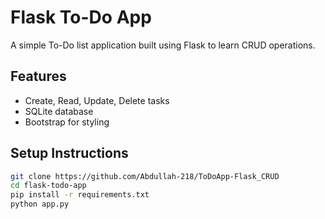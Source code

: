 # Flask To-Do App

A simple To-Do list application built using Flask to learn CRUD operations.

## Features
- Create, Read, Update, Delete tasks
- SQLite database
- Bootstrap for styling

## Setup Instructions

```bash
git clone https://github.com/Abdullah-218/ToDoApp-Flask_CRUD
cd flask-todo-app
pip install -r requirements.txt
python app.py
